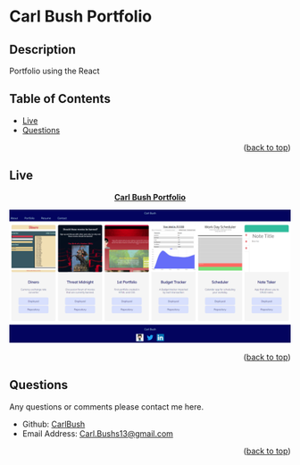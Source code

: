 <div id="top"></div>

# Carl Bush Portfolio

## Description

Portfolio using the React

## Table of Contents
* [Live](#Live)
* [Questions](#Questions)

<p align="right">(<a href="#top">back to top</a>)</p>

## Live

<strong><p align="center"><a href="https://effulgent-narwhal-49b83c.netlify.app/">Carl Bush Portfolio</a></p></strong>

<p align="center"><kbd><img src=https://github.com/CarlBush/Carl-Bush-Portfolio/blob/main/src/assets/media_screenshot.png/></kbd></p>

<p align="right">(<a href="#top">back to top</a>)</p>

## Questions

Any questions or comments please contact me here.
* Github: [CarlBush](https://github.com/CarlBush)
* Email Address: [Carl.Bushs13@gmail.com](mailto:Carl.Bushs13@gmail.com)

<p align="right">(<a href="#top">back to top</a>)</p>
